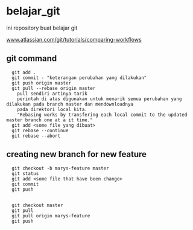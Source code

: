 # belajar_git
ini repository buat belajar git 

www.atlassian.com/git/tutorials/comparing-workflows


## git command
      git add . 
      git commit - "keterangan perubahan yang dilakukan"
      git push origin master
      git pull --rebase origin master
        pull sendiri artinya tarik
        perintah di atas digunakan untuk menarik semua perubahan yang dilakukan pada branch master dan mendownloadnya
        pada direktori local kita.
        "Rebasing works by transfering each local commit to the updated master branch one at a it time."
      git add <some file yang dibuat>
      git rebase --continue
      git rebase --abort


## creating new branch for new feature
      git checkout -b marys-feature master
      git status
      git add <some file that have been change>
      git commit
      git push


      git checkout master
      git pull
      git pull origin marys-feature
      git push

